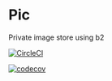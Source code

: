 # Pic
Private image store using b2

[![CircleCI](https://circleci.com/gh/marpio/img-store.svg?style=svg)](https://circleci.com/gh/marpio/img-store)

[![codecov](https://codecov.io/gh/marpio/img-store/branch/master/graph/badge.svg)](https://codecov.io/gh/marpio/img-store)

